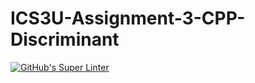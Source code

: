 # ICS3U-Assignment-3-CPP-Discriminant

[![GitHub's Super Linter](https://github.com/Rodas-Nega1/ICS3U-Assignment-3-CPP-Discriminant/workflows/GitHub's%20Super%20Linter/badge.svg)](https://github.com/Rodas-Nega1/ICS3U-Assignment-3-CPP-Discriminant/actions)
